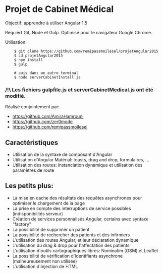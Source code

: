 # Projet de Cabinet Médical

Objectif: apprendre à utiliser Angular 1.5

Requiert Git, Node et Gulp. Optimisé pour le navigateur Google Chrome.

Utilisation:

```
	$ git clone https://github.com/remipassmoilesel/projetAngular2015
	$ cd projetAngular2015
	$ npm install
	$ gulp

	# puis dans un autre terminal
	$ node serverCabinetInstall.js
```

### /!\ Les fichiers gulpfile.js et serverCabinetMedical.js ont été modifié.

Réalisé conjointement par:
* https://github.com/AmiraHamrouni
* https://github.com/zer0mode
* https://github.com/remipassmoilesel

## Caractéristiques
* Utilisation de la syntaxe de composant d'Angular
* Utilisation d'Angular Matérial: toasts, drag and drop, formulaires, ...
* Utilisation des routes: instanciation dynamique et utilisation des paramètres de route

## Les petits plus:
* La mise en cache des résultats des requêtes asynchrones pour optimiser le chargement de la page
* La prise en compte des interruptions de service possibles (indisponibilités serveur)
* Création de services personnalisés Angular, certains avec syntaxe "factory"
* La possibilité de supprimer un patient
* La possibilité de rechercher des patients et des infirmiers
* L'utilisation des routes Angular, et leur déclaration dynamique
* L'utilisation du drag & drop pour l'affectation des patients
* L'utilisation d'outils cartographiques libres: Nominatim (OSM) et Leaflet
* La possibilité de vérification d'identifiants asynchrone (malheureusement non utilisée)
* L'utilisation d'injection de HTML
